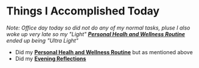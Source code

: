 # Things I Accomplished Today

_Note: Office day today so did not do any of my normal tasks, pluse I also woke up very late so my "Light" **[Personal Healh and Wellness Routine](../../routines/2024/personal-health-and-wellness-routine/personal-health-and-wellness-routine-2024-week-4)** ended up being "Ultra Light"_

- Did my **[Personal Healh and Wellness Routine](../../routines/2024/personal-health-and-wellness-routine/personal-health-and-wellness-routine-2024-week-4)** but as mentioned above
- Did my **[Evening Reflections](../../routines/evening-reflections.md)**

